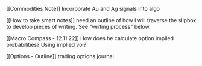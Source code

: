 
[[Commodities Note]]
Incorporate Au and Ag signals into algo

[[How to take smart notes]]
need an outline of how I will traverse the slipbox to develop pieces of writing. See "writing process" below.

[[Macro Compass - 12.11.22]]
How does he calculate option implied probabilities? Using implied vol?

[[Options - Outline]]
trading options journal